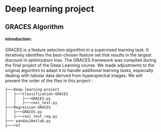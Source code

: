 # Deep learning project
## GRACES Algorithm  
#### introduction:
GRACES is a feature selection algorithm in a supervised learning task. It iteratively identifies the best-chosen feature set that results in the largest discount in optimization loss.
The GRACES framework was compiled during the final project of the Deep Learning course. We made adjustments to the original algorithm to adapt it to handle additional learning tasks, especially dealing with tabular data derived from hyperspectral images.
We will present the order of the files in this project : 
```bash
├───Deep-learning-project 
│   ├───Classification-GRACES
│   │   ├───GRACES.py
│   │   ├───reel_test.py
├───Regression-GRACES
│   ├───GRACES.py
│   ├───real_test_reg.py
├─── pandas2matlab.py
├───ref
```
